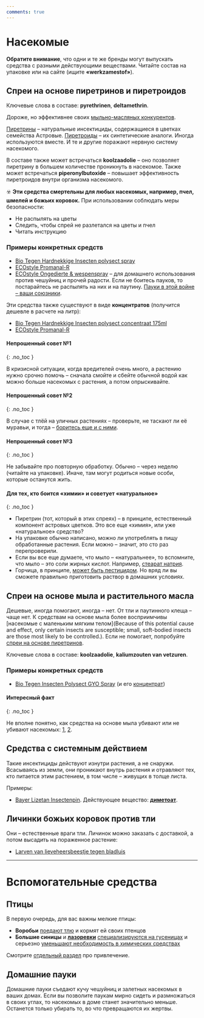 ```yaml
---
comments: true
---
```


# Насекомые

**Обратите внимание**, что одни и те же бренды могут выпускать средства с разными действующими веществами. Читайте состав на упаковке или на сайте (ищите **«werkzamestof»**).

## Спреи на основе пиретринов и пиретроидов
<a name="heading-pyrethrinen-sprays"></a>

Ключевые слова в составе: **pyrethrinen**, **deltamethrin**.

Дороже, но эффективнее своих [мыльно-масляных конкурентов](#heading-soap-sprays).

[Пиретрины](https://ru.wikipedia.org/wiki/%D0%9F%D0%B8%D1%80%D0%B5%D1%82%D1%80%D0%B8%D0%BD%D1%8B) – натуральные инсектициды, содержащиеся в цветках семейства Астровые. [Пиретроиды](https://ru.wikipedia.org/wiki/%D0%9F%D0%B8%D1%80%D0%B5%D1%82%D1%80%D0%BE%D0%B8%D0%B4%D1%8B) – их синтетические аналоги. Иногда используются вместе. И те и другие поражают нервную систему насекомого.

В составе также может встречаться **koolzaadolie** – оно позволяет пиретрину в большем количестве проникнуть в насекомое. Также может встречаться **piperonylbutoxide** – повышает эффективность пиретроидов внутри организма насекомого.

☣️ **Эти средства смертельны для любых насекомых, например, пчел, шмелей и божьих коровок.** При использовании соблюдать меры безопасности:

- Не распылять на цветы
- Следить, чтобы спрей не разлетался на цветы и пчел
- Читать инструкцию

### Примеры конкретных средств

- [Bio Tegen Hardnekkige Insecten polysect spray](https://www.pokon.nl/producten/item/pokon-tegen-hardnekkige-insecten-polysect-spray-bio/)
- [ECOstyle Promanal-R](https://ecostyle.nl/product/promanal-r-gebruiksklaar-500-ml?size=500-ml)
- [ECOstyle Ongedierte & wespenspray](https://www.ecostyle.nl/c/problemen-en-plagen/ongedierte-wespenspray) – для домашнего использования против чешуйниц и прочей радости. Если не боитесь пауков, то постарайтесь не распылять на них и на паутину. [Пауки в этой войне – ваши союзники](#heading-house-spiders).

Эти средства также существуют в виде **концентратов** (получится дешевле в расчете на литр):
- [Bio Tegen Hardnekkige Insecten polysect concentraat 175ml](https://www.pokon.nl/producten/item/pokon-tegen-hardnekkige-insecten-polysect-concentraat-bio/)
- [ECOstyle Promanal-R](https://ecostyle.nl/product/promanal?size=50-ml)

#### Непрошенный совет №1
{: .no_toc }

В кризисной ситуации, когда вредителей очень много, а растению нужно срочно помочь – сначала смойте и сбейте обычной водой как можно больше насекомых с растения, а потом опрыскивайте.

#### Непрошенный совет №2
{: .no_toc }

В случае с тлёй на уличных растениях – проверьте, не таскают ли её муравьи, и тогда – [боритесь еще и с ними](/plant-care/pest-control/ants).

#### Непрошенный совет №3
{: .no_toc }

Не забывайте про повторную обработку. Обычно – через неделю (читайте на упаковке). Иначе, там могут родиться новые особи, которые останутся жить.

#### Для тех, кто боится «химии» и советует «натуральное»
{: .no_toc }

* Пиретрин (тот, который в этих спреях) – в принципе, естественный компонент астровых цветков. Это все еще «химия», или уже «натуральное» средство?
* На упаковке обычно написано, можно ли употреблять в пищу обработанные растения. Если можно – значит, это сто раз перепроверили.
* Если вы все еще думаете, что мыло – «натуральнее», то вспомните, что мыло – это соли жирных кислот. Например, [стеарат натрия](https://ru.wikipedia.org/wiki/%D0%A1%D1%82%D0%B5%D0%B0%D1%80%D0%B0%D1%82_%D0%BD%D0%B0%D1%82%D1%80%D0%B8%D1%8F).
* Горчица, в принципе, [может быть пестицидом](https://journals.pan.pl/Content/103667/PDF/2_RC2_JPPR_58_2_056_Konecka.pdf). Но вряд ли вы сможете правильно приготовить раствор в домашних условиях.

## Спреи на основе мыла и растительного масла
<a name="heading-soap-sprays"></a>

Дешевые, иногда помогают, иногда – нет. От тли и паутинного клеща – чаще нет. К средствам на основе мыла более восприимчивы [насекомые с маленьким мягким телом](Because of this potential cause and effect, only certain insects are susceptible; small, soft-bodied insects are those most likely to be controlled.). Если не помогает, попробуйте [спреи на основе пиретринов](#heading-pyrethrinen-sprays).

Ключевые слова в составе: **koolzaadolie**, **kaliumzouten van vetzuren**.

### Примеры конкретных средств

- [Bio Tegen Insecten Polysect GYO Spray](https://www.pokon.nl/producten/item/pokon-tegen-insecten-spray-bio-800ml/) (и его [концентрат](https://www.pokon.nl/producten/item/pokon-tegen-insecten-concentraat-bio-200ml/))

#### Интересный факт
{: .no_toc }

Не вполне понятно, как средства на основе мыла убивают или не убивают насекомых: [1](https://extension.umn.edu/yard-and-garden-news/coming-clean-soap-garden#:~:text=We%20still%20don%E2%80%99t%20understand%20exactly%20how%20soap%20kills%20(or%20doesn%E2%80%99t%20kill)%20an%20insect.%20The%20working%20theory%20is%20that%20the%20soap%20washes%20off%20a%20protective%20coating%20on%20the%20insect%27s%20body%2C%20causing%20it%20to%20dry%20out.%C2%A0), [2](https://extension.colostate.edu/topic-areas/insects/insect-control-soaps-and-detergents-5-547/#:~:text=How%20soaps%20and%20detergents%20kill%20insects%20is%20still%20poorly%20understood.%20In%20most%20cases%2C%20control%20results%20from%20disruption%20of%20the%20cell%20membranes%20of%20the%20insect.%20Soaps%20and%20detergents%20may%20also%20remove%20the%20protective%20waxes%20that%20cover%20the%20insect%2C%20causing%20death%20through%20excess%20loss%20of%20water.). 

## Средства с системным действием

Такие инсектициды действуют изнутри растения, а не снаружи. Всасываясь из земли, они проникают внутрь растения и отравляют тех, кто питается этим растением, в том числе – живущих в толще листа.

Примеры:

- [Bayer Lizetan Insectenpin](https://www.bol.com/nl/nl/p/bayer-lizetan-insectenpin-1st/9200000066373089/). Действующее вещество: **[диметоат](https://ru.wikipedia.org/wiki/%D0%94%D0%B8%D0%BC%D0%B5%D1%82%D0%BE%D0%B0%D1%82)**.

## Личинки божьих коровок против тли

Они – естественные враги тли. Личинок можно заказать с доставкой, а потом высадить на пораженное растение:

- [Larven van lieveheersbeestje tegen bladluis](https://www.roodmetzwartestippen.nl/50-larven-van-lieveheersbeestje-tegen-bladluis.html)

---

# Вспомогательные средства

## Птицы

В первую очередь, для вас важны мелкие птицы:

- **Воробьи** [поедают тлю](https://www.horta.org/nl/tips-and-tricks/tuinvogels-helpen-je-insecten-te-bestrijden) и кормят ей своих птенцов
- **Большие синицы** и **[лазоревки](https://ru.wikipedia.org/wiki/%D0%9E%D0%B1%D1%8B%D0%BA%D0%BD%D0%BE%D0%B2%D0%B5%D0%BD%D0%BD%D0%B0%D1%8F_%D0%BB%D0%B0%D0%B7%D0%BE%D1%80%D0%B5%D0%B2%D0%BA%D0%B0)** [специализируются на гусеницах](https://www.vogelbescherming.nl/beleefdelente/blog/lezen/rupsje-nooitgenoeg) и серьезно [уменьшают необходимость в химических средствах](https://www.ncbi.nlm.nih.gov/pmc/articles/PMC1784073/)

Смотрите [отдельный раздел](/attracting-animals/birds) про привлечение.

## Домашние пауки
<a name="heading-house-spiders"></a>

Домашние пауки съедают кучу чешуйниц и залетных насекомых в ваших домах. Если вы позволите паукам мирно сидеть и размножаться в своих углах, то насекомых в доме станет значительно меньше. Останется только убирать то, во что превращаются их жертвы.
